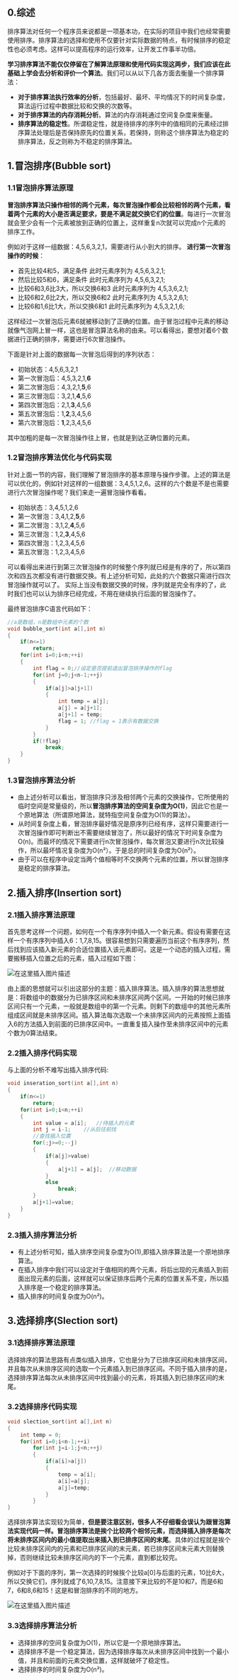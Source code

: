 
## 0.综述
  排序算法对任何一个程序员来说都是一项基本功，在实际的项目中我们也经常需要使用排序。排序算法的选择和使用不仅要针对实际数据的特点，有时候排序的稳定性也必须考虑。这样可以提高程序的运行效率，让开发工作事半功倍。
  
  **学习排序算法不能仅仅停留在了解算法原理和使用代码实现这两步，我们应该在此基础上学会去分析和评价一个算法**。我们可以从以下几各方面去衡量一个排序算法：
  * **对于排序算法执行效率的分析**，包括最好、最坏、平均情况下的时间复杂度，算法运行过程中数据比较和交换的次数等。
  * **对于排序算法的内存消耗分析**。算法的内存消耗通过空间复杂度来衡量。
  * **排序算法的稳定性**。所谓稳定性，就是待排序的序列中的值相同的元素经过排序算法处理后是否保持原先的位置关系，若保持，则称这个排序算法为稳定的排序算法，反之则称为不稳定的排序算法。
## 1.冒泡排序(Bubble sort)
### 1.1冒泡排序算法原理
**冒泡排序算法只操作相邻的两个元素，每次冒泡操作都会比较相邻的两个元素，看着两个元素的大小是否满足要求，要是不满足就交换它们的位置**。每进行一次冒泡就会至少会有一个元素被放到正确的位置上，这样重复n次就可以完成n个元素的排序工作。

例如对于这样一组数据：4,5,6,3,2,1，需要进行从小到大的排序。
**进行第一次冒泡操作的时候**：
* 首先比较4和5，满足条件  此时元素序列为 4,5,6,3,2,1;
* 然后比较5和6，满足条件 此时元素序列为 4,5,6,3,2,1;
* 比较6和3,6比3大，所以交换6和3 此时元素序列为 4,5,3,6,2,1;
* 比较6和2,6比2大，所以交换6和2 此时元素序列为 4,5,3,2,6,1;
* 比较6和1,6比1大，所以交换6和1 此时元素序列为 4,5,3,2,1,6;

这样经过一次冒泡后元素6就被移动到了正确的位置。由于冒泡过程中元素的移动就像气泡网上冒一样，这也是冒泡算法名称的由来。可以看得出，要想对着6个数据进行正确的排序，需要进行6次冒泡操作。


下面是针对上面的数据每一次冒泡后得到的序列状态：
* 初始状态：4,5,6,3,2,1
* 第一次冒泡后：4,5,3,2,1,**6**
* 第二次冒泡后：4,3,2,1,**5**,6
* 第三次冒泡后：3,2,1,**4**,5,6
* 第四次冒泡后：2,1,**3**,4,5,6
* 第五次冒泡后：1,**2**,3,4,5,6
* 第六次冒泡后：**1**,2,3,4,5,6

其中加粗的是每一次冒泡操作往上冒，也就是到达正确位置的元素。

### 1.2冒泡排序算法优化与代码实现
针对上面一节的内容，我们理解了冒泡排序的基本原理与操作步骤。上述的算法是可以优化的，例如针对这样的一组数据：3,4,5,1,2,6。这样的六个数是不是也需要进行六次冒泡操作呢？我们来走一遍冒泡操作看看。
* 初始状态：3,4,5,1,2,6
* 第一次冒泡：3,4,1,2,**5**,6
* 第二次冒泡：3,1,2,**4**,5,6
* 第三次冒泡：1,2,**3**,4,5,6
* 第四次冒泡：1,2,3,4,5,6
* 第五次冒泡：1,2,3,4,5,6

可以看得出来进行到第三次冒泡操作的时候整个序列就已经是有序的了，所以第四次和四五次都没有进行数据交换。有上述分析可知，此处的六个数据只需进行四次冒泡操作就可以了。
实际上当没有数据交换的时候，序列就是完全有序的了，此时我们也可以认为排序已经完成，不用在继续执行后面的冒泡操作了。

最终冒泡排序C语言代码如下：
```c
//a是数组，n是数组中元素的个数
void bubble_sort(int a[],int n)
{
	if(n<=1)
		return;
	for(int i=0;i<n;++i)
	{
		int flag = 0;//设定是否提前退出冒泡排序操作的flag
		for(int j=0;j<n-1;++j)
		{
			if(a[j]>a[j+1])
			{
				int temp = a[j];
				a[j] = a[j+1];
				a[j+1] = temp;
				flag = 1; //flag = 1表示有数据交换
			}					
		}
		if(!flag)
			break;
	}
}
```

### 1.3冒泡排序算法分析
* 由上述分析可以看出，冒泡排序只涉及相邻两个元素的交换操作，它所使用的临时空间是常量级的，所以**冒泡排序算法的空间复杂度为O(1)**，因此它也是一个原地算法（所谓原地算法，就特指空间复杂度为O(1)的算法）。
* 从时间复杂度上看，冒泡排序最好情况是原序列已经有序，这样只需要进行一次冒泡操作即可判断出不需要继续冒泡了，所以最好的情况下时间复杂度为O(n)。而最坏的情况下需要进行n次冒泡操作，每次冒泡又要进行n次比较操作，所以最坏情况复杂度为O(n²）。于是总的时间复杂度为O(n²）。
* 由于可以在程序中设定当两个值相等时不交换两个元素的位置，所以冒泡排序是稳定的排序算法。
## 2.插入排序(Insertion sort)
### 2.1插入排序算法原理

首先思考这样一个问题，如何在一个有序序列中插入一个新元素。假设有需要在这样一个有序序列中插入6：1,7,8,15。很容易想到只需要遍历当前这个有序序列，然后找到应该插入新元素的合适位置插入该元素即可。这是一个动态的插入过程，需要搬移插入位置之后的元素，插入过程如下图：

![在这里插入图片描述](https://img-blog.csdnimg.cn/20190518090603422.PNG?x-oss-process=image/watermark,type_ZmFuZ3poZW5naGVpdGk,shadow_10,text_aHR0cHM6Ly9ibG9nLmNzZG4ubmV0L1BlY29IZQ==,size_16,color_FFFFFF,t_70)

由上面的思想就可以引出这部分的主题：插入排序算法。插入排序的算法思想就是：将数组中的数据分为已排序区间和未排序区间两个区间。一开始的时候已排序区间只有一个元素，一般就是数组中的第一个元素。则剩下的数组中的其他元素所组成区间就是未排序区间。插入算法每次选取一个未排序区间内的元素按照上面插入6的方法插入到前面的已排序区间中。一直重复插入操作至未排序区间中的元素个数为0算法结束。


### 2.2插入排序代码实现
与上面的分析不难写出插入排序代码:
```c
void inseration_sort(int a[],int n)
{
	if(n<=1)
		return;
	for(int i=0;i<n;++i)
	{
		int value = a[i];	//待插入的元素
		int j = i-1;	//从后往前找
		//查找插入位置
		for(;j>=0;--j)
		{
			if(a[j]>value)
			{
				a[j+1] = a[j];	//移动数据
			}
			else
				break;
		}
		a[j+1]=value;
	}
}
```

### 2.3插入排序算法分析

* 有上述分析可知，插入排序空间复杂度为O(1),即插入排序算法是一个原地排序算法。
* 在插入排序中我们可以设定对于值相同的两个元素，将后出现的元素插入到前面出现元素的后面，这样就可以保证排序后两个元素的位置关系不变，所以插入排序是一个稳定的排序算法。
* 插入排序的时间复杂度为O(n²)。
## 3.选择排序(Slection sort)
### 3.1选择排序算法原理

选择排序的算法思路有点类似插入排序，它也是分为了已排序区间和未排序区间，并且每次从未排序区间的选取一个元素插入到已排序区间。不同于插入排序的是，选择排序算法每次从未排序区间中找到最小的元素，将其插入到已排序区间的末尾。

### 3.2选择排序代码实现
```c
void slection_sort(int a[],int n)
{
	int temp = 0;
	for(int i=0;i<n-1;++i)
		for(int j=i-1;j<n;++j)
		{
			if(a[i]>a[j])
			{
				temp = a[i];
				a[i]=a[j];
				a[j]=temp;
			}
		}
}
```

选择排序算法实现较为简单，**但是要注意区别，很多人不仔细看会误认为跟冒泡算法实现代码一样。冒泡排序算法是挨个比较两个相邻元素，而选择插入排序是每次将未排序区间内的最小值提取出来插入到已排序区间的末尾**。具体的过程就是挨个比较未排序区间内的元素和已排序区间的末元素，若已排序区间末元素大则替换掉，否则继续比较未排序区间内的下一个元素，直到都比较完。


例如对于下面的序列，第一次选择的时候挨个比较a[0]与后面的元素，10比6大，所以交换它们，序列就成了6,10,7,8,15。注意接下来比较的不是10和7，而是6和7，6和8,6和15！这是和冒泡排序的不同的地方。

![在这里插入图片描述](https://img-blog.csdnimg.cn/20190518094653933.PNG?x-oss-process=image/watermark,type_ZmFuZ3poZW5naGVpdGk,shadow_10,text_aHR0cHM6Ly9ibG9nLmNzZG4ubmV0L1BlY29IZQ==,size_16,color_FFFFFF,t_70)

### 3.3选择排序算法分析
* 选择排序的空间复杂度为O(1)，所以它是一个原地排序算法。
* 选择排序不是一个稳定算法，因为选择排序每次从未排序区间中找到一个最小值，并且和前面的元素交换位置，这样就破坏了稳定性。
* 选择排序的时间复杂度为O(n²)。